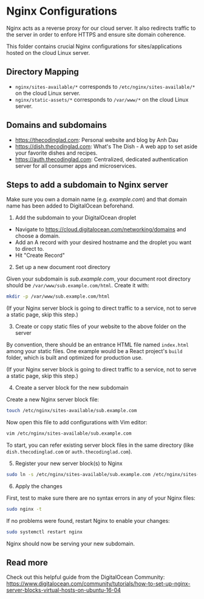 # Nginx Configurations

Nginx acts as a reverse proxy for our cloud server. It also redirects traffic to the server in order to enfore HTTPS and ensure site domain coherence.

This folder contains crucial Nginx configurations for sites/applications hosted on the cloud Linux server.

## Directory Mapping

- `nginx/sites-available/*` corresponds to `/etc/nginx/sites-available/*` on the cloud Linux server.
- `nginx/static-assets/*` corresponds to `/var/www/*` on the cloud Linux server.

## Domains and subdomains

- https://thecodinglad.com: Personal website and blog by Anh Dau
- https://dish.thecodinglad.com: What's The Dish - A web app to set aside your favorite dishes and recipes.
- https://auth.thecodinglad.com: Centralized, dedicated authentication server for all consumer apps and microservices.

## Steps to add a subdomain to Nginx server

Make sure you own a domain name (e.g. _example.com_) and that domain name has been added to DigitalOcean beforehand.

1. Add the subdomain to your DigitalOcean droplet

- Navigate to https://cloud.digitalocean.com/networking/domains and choose a domain.
- Add an A record with your desired hostname and the droplet you want to direct to.
- Hit "Create Record"

2. Set up a new document root directory

Given your subdomain is _sub.example.com_, your document root directory should be `/var/www/sub.example.com/html`. Create it with:

```sh
mkdir -p /var/www/sub.example.com/html
```

(If your Nginx server block is going to direct traffic to a service, not to serve a static page, skip this step.)

3. Create or copy static files of your website to the above folder on the server

By convention, there should be an entrance HTML file named `index.html` among your static files. One example would be a React project's `build` folder, which is built and optimized for production use.

(If your Nginx server block is going to direct traffic to a service, not to serve a static page, skip this step.)

4. Create a server block for the new subdomain

Create a new Nginx server block file:

```sh
touch /etc/nginx/sites-available/sub.example.com
```

Now open this file to add configurations with Vim editor:

```sh
vim /etc/nginx/sites-available/sub.example.com
```

To start, you can refer existing server block files in the same directory (like `dish.thecodinglad.com` or `auth.thecodinglad.com`).

5. Register your new server block(s) to Nginx

```sh
sudo ln -s /etc/nginx/sites-available/sub.example.com /etc/nginx/sites-enabled/
```

6. Apply the changes

First, test to make sure there are no syntax errors in any of your Nginx files:

```sh
sudo nginx -t
```

If no problems were found, restart Nginx to enable your changes:

```sh
sudo systemctl restart nginx
```

Nginx should now be serving your new subdomain.

## Read more

Check out this helpful guide from the DigitalOcean Community: https://www.digitalocean.com/community/tutorials/how-to-set-up-nginx-server-blocks-virtual-hosts-on-ubuntu-16-04
